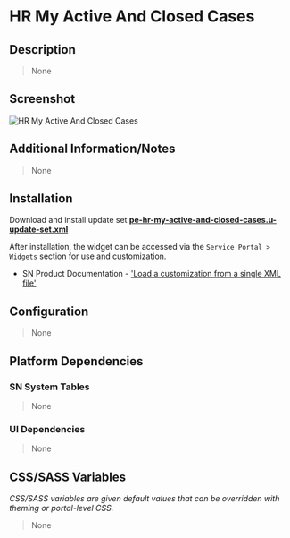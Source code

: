 # HR My Active And Closed Cases

## Description

> None

## Screenshot

![HR My Active And Closed Cases](https://raw.githubusercontent.com/platform-experience/serviceportal-widget-library/master/src/pe-hr-my-active-and-closed-cases/images/pe-hr-my-active-and-closed-cases.png)

## Additional Information/Notes

> None

## Installation

Download and install update set **[pe-hr-my-active-and-closed-cases.u-update-set.xml](https://github.com/platform-experience/serviceportal-widget-library/blob/master/src/pe-hr-my-active-and-closed-cases/pe-hr-my-active-and-closed-cases.u-update-set.xml)**

After installation, the widget can be accessed via the `Service Portal > Widgets` section for use and customization.

* SN Product Documentation - ['Load a customization from a single XML file'](https://docs.servicenow.com/bundle/kingston-application-development/page/build/system-update-sets/task/t_SaveAnUpdateSetAsAnXMLFile.html)

## Configuration

> None

## Platform Dependencies

### SN System Tables

> None

### UI Dependencies

> None

## CSS/SASS Variables

_CSS/SASS variables are given default values that can be overridden with theming or portal-level CSS._

> None
